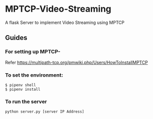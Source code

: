 # MPTCP-Video-Streaming
A flask Server to implement Video Streaming using MPTCP

## Guides

### For setting up MPTCP-
  Refer https://multipath-tcp.org/pmwiki.php/Users/HowToInstallMPTCP

  
   ### To set the environment:
  ```
  $ pipenv shell 
  $ pipenv install
  ```
 ### To run the server
  ```
  python server.py [server IP Address]
  ```
